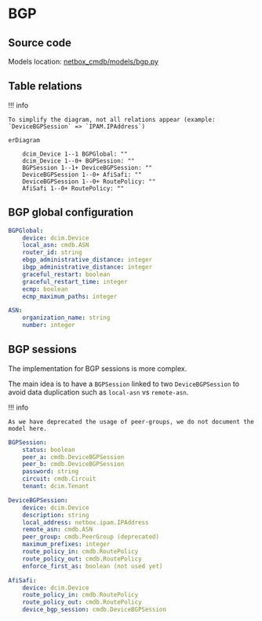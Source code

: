 # BGP

## Source code

Models location: [netbox_cmdb/models/bgp.py](https://github.com/criteo/netbox-network-cmdb/blob/main/netbox_cmdb/netbox_cmdb/models/bgp.py)

## Table relations

!!! info

    To simplify the diagram, not all relations appear (example: `DeviceBGPSession` => `IPAM.IPAddress`)

``` mermaid
erDiagram

    dcim_Device 1--1 BGPGlobal: ""
    dcim_Device 1--0+ BGPSession: ""
    BGPSession 1--1+ DeviceBGPSession: ""
    DeviceBGPSession 1--0+ AfiSafi: ""
    DeviceBGPSession 1--0+ RoutePolicy: ""
    AfiSafi 1--0+ RoutePolicy: ""
```

## BGP global configuration

```yaml
BGPGlobal:
    device: dcim.Device
    local_asn: cmdb.ASN
    router_id: string
    ebgp_administrative_distance: integer
    ibgp_administrative_distance: integer
    graceful_restart: boolean
    graceful_restart_time: integer
    ecmp: boolean
    ecmp_maximum_paths: integer
```

```yaml
ASN:
    organization_name: string
    number: integer
```

## BGP sessions

The implementation for BGP sessions is more complex.

The main idea is to have a `BGPSession` linked to two `DeviceBGPSession` to avoid data duplication such as `local-asn` vs `remote-asn`.

!!! info

    As we have deprecated the usage of peer-groups, we do not document the model here.

```yaml
BGPSession:
    status: boolean
    peer_a: cmdb.DeviceBGPSession
    peer_b: cmdb.DeviceBGPSession
    password: string
    circuit: cmdb.Circuit
    tenant: dcim.Tenant
```

```yaml
DeviceBGPSession:
    device: dcim.Device
    description: string
    local_address: netbox.ipam.IPAddress
    remote_asn: cmdb.ASN
    peer_group: cmdb.PeerGroup (deprecated)
    maximum_prefixes: integer
    route_policy_in: cmdb.RoutePolicy
    route_policy_out: cmdb.RoutePolicy
    enforce_first_as: boolean (not used yet)
```

```yaml
AfiSafi:
    device: dcim.Device
    route_policy_in: cmdb.RoutePolicy
    route_policy_out: cmdb.RoutePolicy
    device_bgp_session: cmdb.DeviceBGPSession
```
